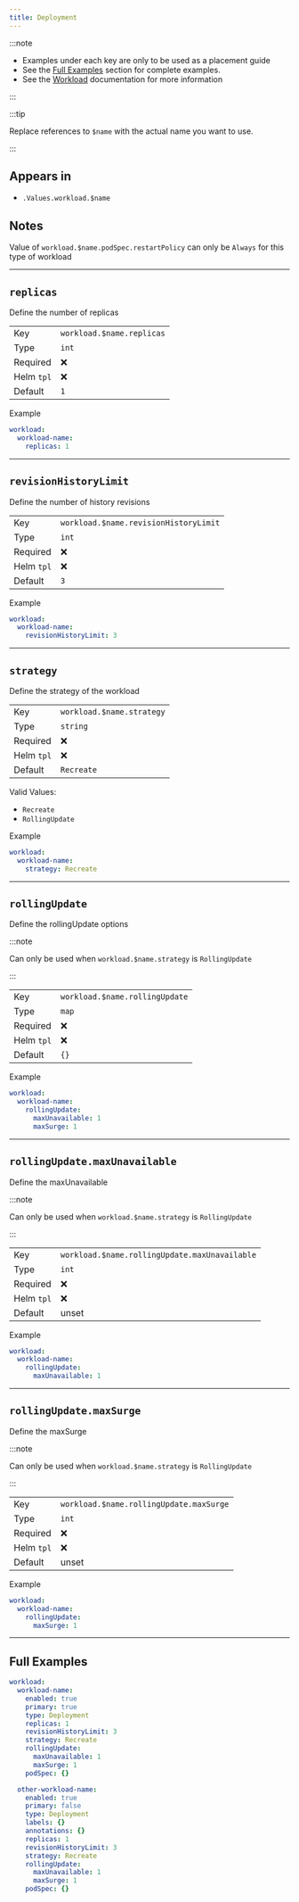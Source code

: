 ```yaml
---
title: Deployment
---
```


:::note

- Examples under each key are only to be used as a placement guide
- See the [Full Examples](/general/common/workload/deployment#full-examples) section for complete examples.
- See the [Workload](/general/common/) documentation for more information

:::

:::tip

Replace references to `$name` with the actual name you want to use.

:::

## Appears in

- `.Values.workload.$name`

## Notes

Value of `workload.$name.podSpec.restartPolicy` can only be `Always` for this type of workload

---

## `replicas`

Define the number of replicas

|            |                           |
| ---------- | ------------------------- |
| Key        | `workload.$name.replicas` |
| Type       | `int`                     |
| Required   | ❌                        |
| Helm `tpl` | ❌                        |
| Default    | `1`                       |

Example

```yaml
workload:
  workload-name:
    replicas: 1
```

---

## `revisionHistoryLimit`

Define the number of history revisions

|            |                                       |
| ---------- | ------------------------------------- |
| Key        | `workload.$name.revisionHistoryLimit` |
| Type       | `int`                                 |
| Required   | ❌                                    |
| Helm `tpl` | ❌                                    |
| Default    | `3`                                   |

Example

```yaml
workload:
  workload-name:
    revisionHistoryLimit: 3
```

---

## `strategy`

Define the strategy of the workload

|            |                           |
| ---------- | ------------------------- |
| Key        | `workload.$name.strategy` |
| Type       | `string`                  |
| Required   | ❌                        |
| Helm `tpl` | ❌                        |
| Default    | `Recreate`                |

Valid Values:

- `Recreate`
- `RollingUpdate`

Example

```yaml
workload:
  workload-name:
    strategy: Recreate
```

---

## `rollingUpdate`

Define the rollingUpdate options

:::note

Can only be used when `workload.$name.strategy` is `RollingUpdate`

:::

|            |                                |
| ---------- | ------------------------------ |
| Key        | `workload.$name.rollingUpdate` |
| Type       | `map`                          |
| Required   | ❌                             |
| Helm `tpl` | ❌                             |
| Default    | `{}`                           |

Example

```yaml
workload:
  workload-name:
    rollingUpdate:
      maxUnavailable: 1
      maxSurge: 1
```

---

## `rollingUpdate.maxUnavailable`

Define the maxUnavailable

:::note

Can only be used when `workload.$name.strategy` is `RollingUpdate`

:::

|            |                                               |
| ---------- | --------------------------------------------- |
| Key        | `workload.$name.rollingUpdate.maxUnavailable` |
| Type       | `int`                                         |
| Required   | ❌                                            |
| Helm `tpl` | ❌                                            |
| Default    | unset                                         |

Example

```yaml
workload:
  workload-name:
    rollingUpdate:
      maxUnavailable: 1
```

---

## `rollingUpdate.maxSurge`

Define the maxSurge

:::note

Can only be used when `workload.$name.strategy` is `RollingUpdate`

:::

|            |                                         |
| ---------- | --------------------------------------- |
| Key        | `workload.$name.rollingUpdate.maxSurge` |
| Type       | `int`                                   |
| Required   | ❌                                      |
| Helm `tpl` | ❌                                      |
| Default    | unset                                   |

Example

```yaml
workload:
  workload-name:
    rollingUpdate:
      maxSurge: 1
```

---

## Full Examples

```yaml
workload:
  workload-name:
    enabled: true
    primary: true
    type: Deployment
    replicas: 1
    revisionHistoryLimit: 3
    strategy: Recreate
    rollingUpdate:
      maxUnavailable: 1
      maxSurge: 1
    podSpec: {}

  other-workload-name:
    enabled: true
    primary: false
    type: Deployment
    labels: {}
    annotations: {}
    replicas: 1
    revisionHistoryLimit: 3
    strategy: Recreate
    rollingUpdate:
      maxUnavailable: 1
      maxSurge: 1
    podSpec: {}
```
